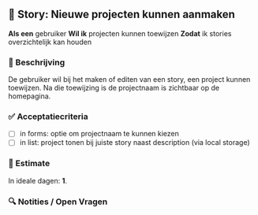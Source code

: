 ## 🧩 Story: Nieuwe projecten kunnen aanmaken

**Als een** gebruiker
**Wil ik** projecten kunnen toewijzen
**Zodat** ik stories overzichtelijk kan houden

### 📝 Beschrijving

De gebruiker wil bij het maken of editen van een story, een project kunnen toewijzen. Na die toewijzing is de projectnaam is zichtbaar op de homepagina.

### ✅ Acceptatiecriteria

* [ ] in forms: optie om projectnaam te kunnen kiezen
* [ ] in list: project tonen bij juiste story naast description (via local storage)

### 🧮 Estimate
In ideale dagen: **1**.

### 🔍 Notities / Open Vragen

